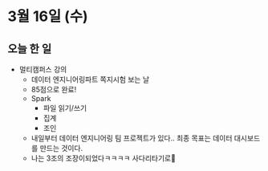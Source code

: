 # 3월 16일 (수)

## 오늘 한 일

* 멀티캠퍼스 강의
  * 데이터 엔지니어링파트 쪽지시험 보는 날
  * 85점으로 완료!
  * Spark
    * 파일 읽기/쓰기
    * 집계
    * 조인
  * 내일부터 데이터 엔지니어링 팀 프로젝트가 있다.. 최종 목표는 데이터 대시보드를 만드는 것이다.
  * 나는 3조의 조장이되었다ㅋㅋㅋㅋ 사다리타기로🤣